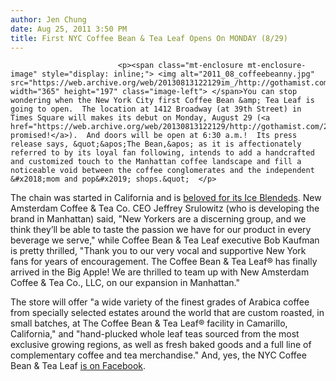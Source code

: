 ```yaml
---
author: Jen Chung
date: Aug 25, 2011 3:50 PM
title: First NYC Coffee Bean & Tea Leaf Opens On MONDAY (8/29)
---
```



                            
                            
                            
                            <p><span class="mt-enclosure mt-enclosure-image" style="display: inline;"> <img alt="2011_08_coffeebeanny.jpg" src="https://web.archive.org/web/20130813122129im_/http://gothamist.com/attachments/jen/2011_08_coffeebeanny.jpg" width="365" height="197" class="image-left"> </span>You can stop wondering when the New York City first Coffee Bean &amp; Tea Leaf is going to open.  The location at 1412 Broadway (at 39th Street) in Times Square will makes its debut on Monday, August 29 (<a href="https://web.archive.org/web/20130813122129/http://gothamist.com/2011/08/05/nycs_first_coffee_bean_tea_leaf_poi.php">as promised!</a>).  And doors will be open at 6:30 a.m.!  Its press release says, &quot;&apos;The Bean,&apos; as it is affectionately referred to by its loyal fan following, intends to add a handcrafted and customized touch to the Manhattan coffee landscape and fill a noticeable void between the coffee conglomerates and the independent &#x2018;mom and pop&#x2019; shops.&quot;  </p>

<p>The chain was started in California and is <a href="https://web.archive.org/web/20130813122129/http://gothamist.com/2011/07/19/beloved_la_chain_the_coffee_bean_te.php">beloved for its Ice Blendeds</a>. New Amsterdam Coffee &amp; Tea Co. CEO Jeffrey Srulowitz (who is developing the brand in Manhattan) said, &quot;New Yorkers are a discerning group, and we think they&#x2019;ll be able to taste the passion we have for our product in every beverage we serve,&quot; while Coffee Bean &amp; Tea Leaf executive Bob Kaufman is pretty thrilled, &quot;Thank you to our very vocal and supportive New York fans for years of encouragement. The Coffee Bean &amp; Tea Leaf&#xAE; has finally arrived in the Big Apple!  We are thrilled to team up with New Amsterdam Coffee &amp; Tea Co., LLC, on our expansion in Manhattan.&quot;</p>

<p>The store will offer &quot;a wide variety of the finest grades of Arabica coffee from specially selected estates around the world that are custom roasted, in small batches, at The Coffee Bean &amp; Tea Leaf&#xAE; facility in Camarillo, California,&quot; and &quot;hand-plucked whole leaf teas sourced from the most exclusive growing regions, as well as fresh baked goods and a full line of complementary coffee and tea merchandise.&quot;  And, yes, the NYC Coffee Bean &amp; Tea Leaf <a href="https://web.archive.org/web/20130813122129/http://www.facebook.com/CoffeeBeanNY">is on Facebook</a>.</p>
                            
                            
                            